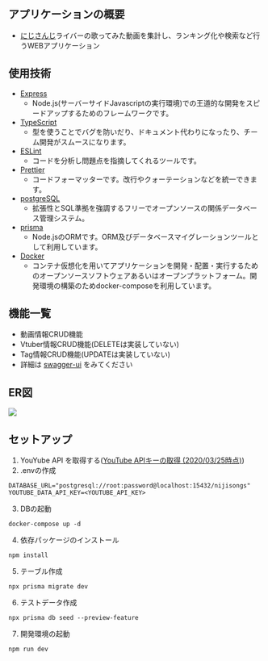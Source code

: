 ## アプリケーションの概要
- [にじさんじ](https://www.nijisanji.jp/members)ライバーの歌ってみた動画を集計し、ランキング化や検索など行うWEBアプリケーション
## 使用技術
- [Express](https://expressjs.com/ja/)
   - Node.js(サーバーサイドJavascriptの実行環境)での王道的な開発をスピードアップするためのフレームワークです。
- [TypeScript](https://www.typescriptlang.org/)
   - 型を使うことでバグを防いだり、ドキュメント代わりになったり、チーム開発がスムースになります。
- [ESLint](https://eslint.org/)
   - コードを分析し問題点を指摘してくれるツールです。
- [Prettier](https://prettier.io/)
   - コードフォーマッターです。改行やクォーテーションなどを統一できます。
- [postgreSQL](https://www.postgresql.org/)
   - 拡張性とSQL準拠を強調するフリーでオープンソースの関係データベース管理システム。
- [prisma](https://www.prisma.io/)
   - Node.jsのORMです。ORM及びデータベースマイグレーションツールとして利用しています。
- [Docker](https://www.docker.com/)
   - コンテナ仮想化を用いてアプリケーションを開発・配置・実行するためのオープンソースソフトウェアあるいはオープンプラットフォーム。開発環境の構築のためdocker-composeを利用しています。
## 機能一覧
- 動画情報CRUD機能
- Vtuber情報CRUD機能(DELETEは実装していない)
- Tag情報CRUD機能(UPDATEは実装していない)
- 詳細は [swagger-ui](https://storage.googleapis.com/nijisongs-swagger/dist/index.html) をみてください
## ER図
![](https://storage.googleapis.com/vtuber_image/prisma-erd.svg)
## セットアップ
1. YouYube API を取得する([YouTube APIキーの取得 (2020/03/25時点)](https://qiita.com/iroiro_bot/items/1016a6a439dfb8d21eca))
2. .envの作成
```
DATABASE_URL="postgresql://root:password@localhost:15432/nijisongs"
YOUTUBE_DATA_API_KEY=<YOUTUBE_API_KEY>
```
3. DBの起動
```
docker-compose up -d
```
4. 依存パッケージのインストール
```
npm install
```
5. テーブル作成
```
npx prisma migrate dev
```
6. テストデータ作成
```
npx prisma db seed --preview-feature
```
7. 開発環境の起動
```
npm run dev
```
